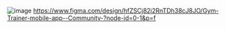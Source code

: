 ![image](https://github.com/user-attachments/assets/e9bd9255-0c34-460c-a0ad-1729fe494158)
https://www.figma.com/design/hfZSCj82j2RnTDh38cJ8JO/Gym-Trainer-mobile-app--Community-?node-id=0-1&p=f
